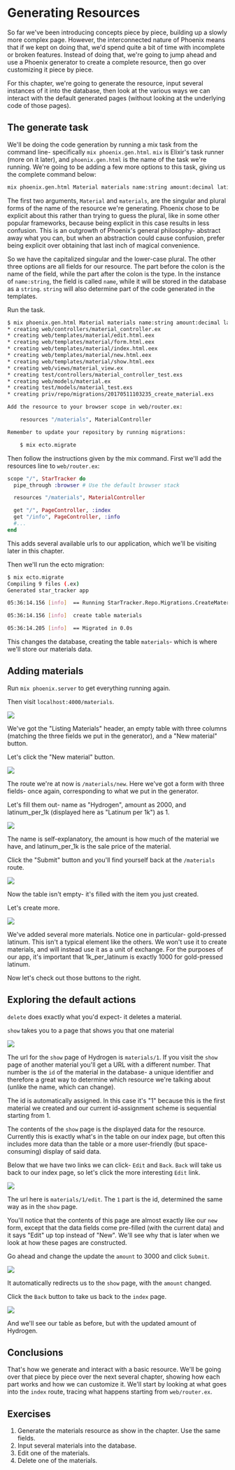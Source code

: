 # Generating Resources

So far we've been introducing concepts piece by piece, building up a slowly more complex page.  However, the interconnected nature of Phoenix means that if we kept on doing that, we'd spend quite a bit of time with incomplete or broken features.  Instead of doing that, we're going to jump ahead and use a Phoenix generator to create a complete resource, then go over customizing it piece by piece.

For this chapter, we're going to generate the resource, input several instances of it into the database, then look at the various ways we can interact with the default generated pages (without looking at the underlying code of those pages).

## The generate task

We'll be doing the code generation by running a mix task from the command line- specifically `mix phoenix.gen.html`.  `mix` is Elixir's task runner (more on it later), and `phoenix.gen.html` is the name of the task we're running.  We're going to be adding a few more options to this task, giving us the complete command below:

```bash
mix phoenix.gen.html Material materials name:string amount:decimal latinum_per_1k:decimal
```

The first two arguments, `Material` and `materials`, are the singular and plural forms of the name of the resource we're generating.  Phoenix chose to be explicit about this rather than trying to guess the plural, like in some other popular frameworks, because being explicit in this case results in less confusion.  This is an outgrowth of Phoenix's general philosophy- abstract away what you can, but when an abstraction could cause confusion, prefer being explicit over obtaining that last inch of magical convenience.

So we have the capitalized singular and the lower-case plural.  The other three options are all fields for our resource.  The part before the colon is the name of the field, while the part after the colon is the type.  In the instance of `name:string`, the field is called `name`, while it will be stored in the database as a `string`.  `string` will also determine part of the code generated in the templates.

Run the task.

```bash
$ mix phoenix.gen.html Material materials name:string amount:decimal latinum_per_1k:decimal
* creating web/controllers/material_controller.ex
* creating web/templates/material/edit.html.eex
* creating web/templates/material/form.html.eex
* creating web/templates/material/index.html.eex
* creating web/templates/material/new.html.eex
* creating web/templates/material/show.html.eex
* creating web/views/material_view.ex
* creating test/controllers/material_controller_test.exs
* creating web/models/material.ex
* creating test/models/material_test.exs
* creating priv/repo/migrations/20170511103235_create_material.exs

Add the resource to your browser scope in web/router.ex:

    resources "/materials", MaterialController

Remember to update your repository by running migrations:

    $ mix ecto.migrate
```

Then follow the instructions given by the mix command.  First we'll add the resources line to `web/router.ex`:

```elixir
scope "/", StarTracker do
  pipe_through :browser # Use the default browser stack

  resources "/materials", MaterialController

  get "/", PageController, :index
  get "/info", PageController, :info
  #...
end
```

This adds several available urls to our application, which we'll be visiting later in this chapter.

Then we'll run the ecto migration:

```bash
$ mix ecto.migrate
Compiling 9 files (.ex)
Generated star_tracker app

05:36:14.156 [info]  == Running StarTracker.Repo.Migrations.CreateMaterial.change/0 forward

05:36:14.156 [info]  create table materials

05:36:14.205 [info]  == Migrated in 0.0s
```

This changes the database, creating the table `materials`- which is where we'll store our materials data.

## Adding materials

Run `mix phoenix.server` to get everything running again.

Then visit `localhost:4000/materials`.

![](../images/13/empty-table.png)

We've got the "Listing Materials" header, an empty table with three columns (matching the three fields we put in the generator), and a "New material" button.

Let's click the "New material" button.

![](../images/13/new-material.png)

The route we're at now is `/materials/new`.  Here we've got a form with three fields- once again, corresponding to what we put in the generator.

Let's fill them out- name as "Hydrogen", amount as 2000, and latinum_per_1k (displayed here as "Latinum per 1k") as 1.

![](../images/13/filled-out-form.png)

The name is self-explanatory, the amount is how much of the material we have, and latinum_per_1k is the sale price of the material.

Click the "Submit" button and you'll find yourself back at the `/materials` route.

![](../images/13/table-with-one-item.png)

Now the table isn't empty- it's filled with the item you just created.

Let's create more.

![](../images/13/filled-out-table.png)

We've added several more materials.  Notice one in particular- gold-pressed latinum.  This isn't a typical element like the others.  We won't use it to create materials, and will instead use it as a unit of exchange.  For the purposes of our app, it's important that 1k_per_latinum is exactly 1000 for gold-pressed latinum.

Now let's check out those buttons to the right.

## Exploring the default actions

`delete` does exactly what you'd expect- it deletes a material.

`show` takes you to a page that shows you that one material

![](../images/13/show-material.png)

The url for the `show` page of Hydrogen is `materials/1`.  If you visit the `show` page of another material you'll get a URL with a different number.  That number is the `id` of the material in the database- a unique identifier and therefore a great way to determine which resource we're talking about (unlike the name, which can change).  

The id is automatically assigned.  In this case it's "1" because this is the first material we created and our current id-assignment scheme is sequential starting from 1.

The contents of the `show` page is the displayed data for the resource.  Currently this is exactly what's in the table on our index page, but often this includes more data than the table or a more user-friendly (but space-consuming) display of said data.

Below that we have two links we can click- `Edit` and `Back`.  `Back` will take us back to our index page, so let's click the more interesting `Edit` link.

![](../images/13/edit-material.png)

The url here is `materials/1/edit`.  The `1` part is the id, determined the same way as in the `show` page.

You'll notice that the contents of this page are almost exactly like our `new` form, except that the data fields come pre-filled (with the current data) and it says "Edit" up top instead of "New".  We'll see why that is later when we look at how these pages are constructed.

Go ahead and change the update the `amount` to 3000 and click `Submit`.

![](../images/13/updated-material.png)

It automatically redirects us to the `show` page, with the `amount` changed.

Click the `Back` button to take us back to the `index` page.

![](../images/13/edited-table.png)

And we'll see our table as before, but with the updated amount of Hydrogen.

## Conclusions

That's how we generate and interact with a basic resource.  We'll be going over that piece by piece over the next several chapter, showing how each part works and how we can customize it.  We'll start by looking at what goes into the `index` route, tracing what happens starting from `web/router.ex`.

## Exercises

1. Generate the materials resource as show in the chapter.  Use the same fields.
2. Input several materials into the database.
3. Edit one of the materials.
4. Delete one of the materials.
